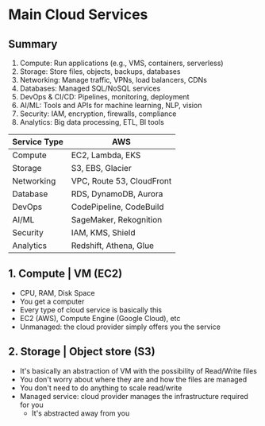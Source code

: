 # Main Cloud Services

## Summary

1. Compute: Run applications (e.g., VMS, containers, serverless)
2. Storage: Store files, objects, backups, databases
3. Networking: Manage traffic, VPNs, load balancers, CDNs
4. Databases: Managed SQL/NoSQL services
5. DevOps & CI/CD: Pipelines, monitoring, deployment
6. AI/ML: Tools and APIs for machine learning, NLP, vision
7. Security: IAM, encryption, firewalls, compliance
8. Analytics: Big data processing, ETL, BI tools

| Service Type | AWS                       |
| ------------ | ------------------------- |
| Compute      | EC2, Lambda, EKS          |
| Storage      | S3, EBS, Glacier          |
| Networking   | VPC, Route 53, CloudFront |
| Database     | RDS, DynamoDB, Aurora     |
| DevOps       | CodePipeline, CodeBuild   |
| AI/ML        | SageMaker, Rekognition    |
| Security     | IAM, KMS, Shield          |
| Analytics    | Redshift, Athena, Glue    |

## 1. Compute | VM (EC2)

- CPU, RAM, Disk Space
- You get a computer
- Every type of cloud service is basically this
- EC2 (AWS), Compute Engine (Google Cloud), etc
- Unmanaged: the cloud provider simply offers you the service

## 2. Storage | Object store (S3)

- It's basically an abstraction of VM with the possibility of Read/Write files
- You don't worry about where they are and how the files are managed
- You don't need to do anything to scale read/write
- Managed service: cloud provider manages the infrastructure required for you
  - It's abstracted away from you
